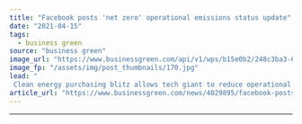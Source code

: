 ```yaml
---
title: "Facebook posts 'net zero' operational emissions status update"
date: "2021-04-15"
tags: 
  - business green
source: "business green"
image_url: "https://www.businessgreen.com/api/v1/wps/b15e0b2/248c3ba3-699c-4909-9ab9-8a4bf7c053ac/9/los-lunas-data-center-construction-185x114.jpg"
image_fp: "/assets/img/post_thumbnails/170.jpg"
lead: "
 Clean energy purchasing blitz allows tech giant to reduce operational greenhouse gas emissions by 94 per cent in three years, company announces ..."
article_url: "https://www.businessgreen.com/news/4029895/facebook-posts-net-zero-operational-emissions-status-update"
---
```


---
